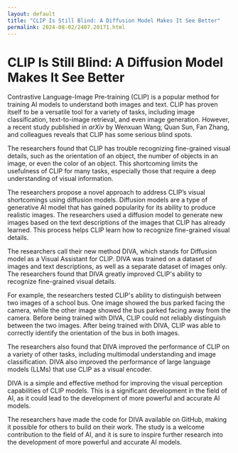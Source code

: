```yaml
---
layout: default
title: "CLIP Is Still Blind: A Diffusion Model Makes It See Better"
permalink: 2024-08-02/2407.20171.html
---
```

# CLIP Is Still Blind: A Diffusion Model Makes It See Better

Contrastive Language-Image Pre-training (CLIP) is a popular method for training AI models to understand both images and text. CLIP has proven itself to be a versatile tool for a variety of tasks, including image classification, text-to-image retrieval, and even image generation. However, a recent study published in *arXiv* by Wenxuan Wang, Quan Sun, Fan Zhang, and colleagues reveals that CLIP has some serious blind spots.

The researchers found that CLIP has trouble recognizing fine-grained visual details, such as the orientation of an object, the number of objects in an image, or even the color of an object. This shortcoming limits the usefulness of CLIP for many tasks, especially those that require a deep understanding of visual information.

The researchers propose a novel approach to address CLIP’s visual shortcomings using diffusion models. Diffusion models are a type of generative AI model that has gained popularity for its ability to produce realistic images. The researchers used a diffusion model to generate new images based on the text descriptions of the images that CLIP has already learned. This process helps CLIP learn how to recognize fine-grained visual details.

The researchers call their new method DIVA, which stands for Diffusion model as a Visual Assistant for CLIP. DIVA was trained on a dataset of images and text descriptions, as well as a separate dataset of images only. The researchers found that DIVA greatly improved CLIP's ability to recognize fine-grained visual details.

For example, the researchers tested CLIP's ability to distinguish between two images of a school bus. One image showed the bus parked facing the camera, while the other image showed the bus parked facing away from the camera. Before being trained with DIVA, CLIP could not reliably distinguish between the two images. After being trained with DIVA, CLIP was able to correctly identify the orientation of the bus in both images.

The researchers also found that DIVA improved the performance of CLIP on a variety of other tasks, including multimodal understanding and image classification. DIVA also improved the performance of large language models (LLMs) that use CLIP as a visual encoder.

DIVA is a simple and effective method for improving the visual perception capabilities of CLIP models. This is a significant development in the field of AI, as it could lead to the development of more powerful and accurate AI models.

The researchers have made the code for DIVA available on GitHub, making it possible for others to build on their work. The study is a welcome contribution to the field of AI, and it is sure to inspire further research into the development of more powerful and accurate AI models.